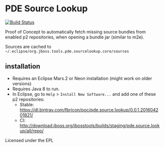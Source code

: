 # PDE Source Lookup

[![Build Status](https://travis-ci.org/fbricon/pde.source.lookup.svg?branch=master)](https://travis-ci.org/fbricon/pde.source.lookup)

Proof of Concept to automatically fetch missing source bundles from enabled p2 repositories, when opening a bundle jar (similar to m2e).

Sources are cached to `~/.eclipse/org.jboss.tools.pde.sourcelookup.core/sources`

## installation
- Requires an Eclipse Mars.2 or Neon installation (might work on older versions)
- Requires Java 8 to run. 
- In Eclipse, go to `Help` > `Install New Software...` and add one of these p2 repositories:
  - Stable: https://dl.bintray.com/fbricon/poc/pde.source.lookup/0.0.1.201604201821/
  - CI: http://download.jboss.org/jbosstools/builds/staging/pde.source.lookup/all/repo/


Licensed under the EPL
